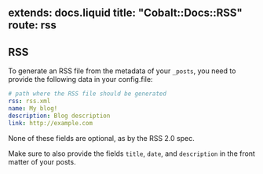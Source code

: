 extends: docs.liquid
title: "Cobalt::Docs::RSS"
route: rss
---
## RSS

To generate an RSS file from the metadata of your `_posts`,
you need to provide the following data in your config.file:

```yml
# path where the RSS file should be generated
rss: rss.xml
name: My blog!
description: Blog description
link: http://example.com
```

None of these fields are optional, as by the RSS
2.0 spec.

Make sure to also provide the fields `title`,
`date`, and `description` in the front matter of
your posts.
